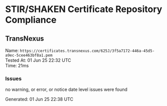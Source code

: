 # STIR/SHAKEN Certificate Repository Compliance

## TransNexus

Name: `https://certificates.transnexus.com/625J/3f5a7172-446a-45d5-a9ec-5cee463bf8a1.pem`\
Tested At: 01 Jun 25 22:32 UTC\
Time: 21ms

### Issues

no warning, or error, or notice date level issues were found

Generated: 01 Jun 25 22:38 UTC
